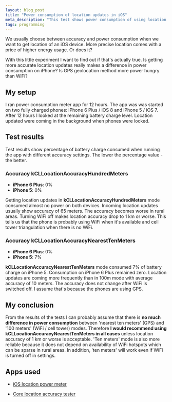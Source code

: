 ```yaml
---
layout: blog_post
title: "Power consumption of location updates in iOS"
meta_description: "This test shows power consumption of using location service on iOS in different accuracy settings"
tags: programming
---
```


We usually choose between accuracy and power consumption when we want to get location of an iOS device. More precise location comes with a price of higher energy usage. Or does it?

With this little experiment I want to find out if that's actually true.
Is getting more accurate location updates really makes a difference in power consumption on iPhone? Is GPS geolocation method more power hungry than WiFi?

## My setup

I ran power consumption meter app for 12 hours. The app was was started on two fully charged phones: iPhone 6 Plus / iOS 8 and iPhone 5 / iOS 7. After 12 hours I looked at the remaining battery charge level. Location updated were coming in the background when phones were locked.

## Test results

Test results show percentage of battery charge consumed when running the app with different accuracy settings. The lower the percentage value - the better.

### Accuracy kCLLocationAccuracyHundredMeters

* **iPhone 6 Plus**: 0%
* **iPhone 5**: 0%

Getting location updates in **kCLLocationAccuracyHundredMeters** mode consumed almost no power on both devices. Incoming location updates usually show accuracy of 65 meters. The accuracy becomes worse in rural areas. Turning WiFi off makes location accuracy drop to 1 km or worse. This tells us that the phone is probably using WiFi when it's available and cell tower triangulation when there is no WiFi.

### Accuracy kCLLocationAccuracyNearestTenMeters

* **iPhone 6 Plus**: 0%
* **iPhone 5**: 7%

**kCLLocationAccuracyNearestTenMeters** mode consumed 7% of battery charge on iPhone 5. Consumption on iPhone 6 Plus remained zero. Location updates are coming more frequently than in 100m mode with average accuracy of 10 meters. The accuracy does not change after WiFi is switched off. I assume that's because the phones are using GPS.

## My conclusion

From the results of the tests I can probably assume that there is **no much difference in power consumption** between 'nearest ten meters' (GPS) and '100 meters' (WiFi / cell tower) modes. Therefore **I would recommend using kCLLocationAccuracyNearestTenMeters in all cases** unless location accuracy of 1 km or worse is acceptable. 'Ten meters' mode is also more reliable because it does not depend on availability of WiFi hotspots which can be sparse in rural areas. In addition, 'ten meters' will work even if WiFi is turned off in settings.

## Apps used

* [iOS location power meter](https://github.com/evgenyneu/ios-core-location-battery-meter)

* [Core location accuracy tester](https://github.com/evgenyneu/core-location-tester-ios)
